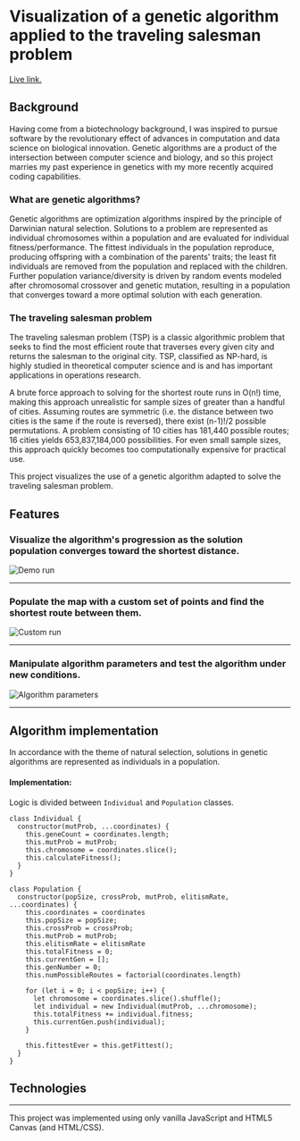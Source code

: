 # Visualization of a genetic algorithm applied to the traveling salesman problem

[Live link.](https://abelchiao.github.io/genetic-algorithm-visualization/)

## Background
Having come from a biotechnology background, I was inspired to pursue software by the revolutionary effect of advances in computation and data science on biological innovation.
Genetic algorithms are a product of the intersection between computer science and biology, and so this project marries my past experience in genetics with my more recently acquired coding capabilities.

### What are genetic algorithms?
Genetic algorithms are optimization algorithms inspired by the principle of Darwinian natural selection.
Solutions to a problem are represented as individual chromosomes within a population and are evaluated for individual fitness/performance.
The fittest individuals in the population reproduce, producing offspring with a combination of the parents' traits; the least fit individuals are removed from the population and replaced with the children.
Further population variance/diversity is driven by random events modeled after chromosomal crossover and genetic mutation, resulting in a population that converges toward a more optimal solution with each generation. 

### The traveling salesman problem
The traveling salesman problem (TSP) is a classic algorithmic problem that seeks to find the most efficient route that traverses every given city and returns the salesman to the original city. TSP, classified as NP-hard, is highly studied in theoretical computer science and is and has important applications in operations research.

A brute force approach to solving for the shortest route runs in O(n!) time, making this approach unrealistic for sample sizes of greater than a handful of cities. Assuming routes are symmetric (i.e. the distance between two cities is the same if the route is reversed), there exist (n-1)!/2 possible permutations. A problem consisting of 10 cities has 181,440 possible routes; 16 cities yields 653,837,184,000 possibilities. For even small sample sizes, this approach quickly becomes too computationally expensive for practical use.

This project visualizes the use of a genetic algorithm adapted to solve the traveling salesman problem.


## Features
### Visualize the algorithm's progression as the solution population converges toward the shortest distance.
![Demo run](images/demo_run.gif)
___

### Populate the map with a custom set of points and find the shortest route between them.
![Custom run](images/custom_run.gif)
___

### Manipulate algorithm parameters and test the algorithm under new conditions.
![Algorithm parameters](images/algo_params.gif)
___

## Algorithm implementation
In accordance with the theme of natural selection, solutions in genetic algorithms are represented as individuals in a population. 


#### Implementation: 
Logic is divided between ```Individual``` and ```Population``` classes.
```
class Individual {
  constructor(mutProb, ...coordinates) {
    this.geneCount = coordinates.length;
    this.mutProb = mutProb;
    this.chromosome = coordinates.slice();
    this.calculateFitness();
  }
}
```
```
class Population {
  constructor(popSize, crossProb, mutProb, elitismRate, ...coordinates) {
    this.coordinates = coordinates
    this.popSize = popSize;
    this.crossProb = crossProb;
    this.mutProb = mutProb;
    this.elitismRate = elitismRate
    this.totalFitness = 0;
    this.currentGen = [];
    this.genNumber = 0;
    this.numPossibleRoutes = factorial(coordinates.length)
    
    for (let i = 0; i < popSize; i++) {
      let chromosome = coordinates.slice().shuffle();
      let individual = new Individual(mutProb, ...chromosome);
      this.totalFitness += individual.fitness;
      this.currentGen.push(individual);
    }

    this.fittestEver = this.getFittest();
  }
}
```

## Technologies
___
This project was implemented using only vanilla JavaScript and HTML5 Canvas (and HTML/CSS).